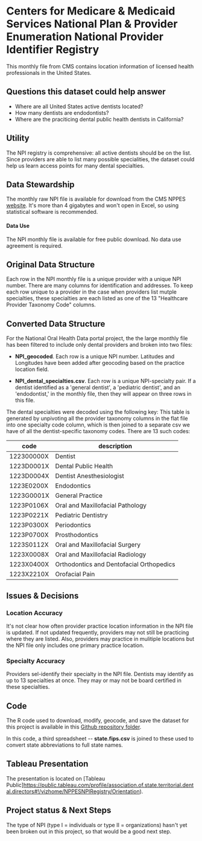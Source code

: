 # Centers for Medicare & Medicaid Services National Plan & Provider Enumeration National Provider Identifier Registry

This monthly file from CMS contains location information of licensed health professionals in the United States.


## Questions this dataset could help answer

* Where are all United States active dentists located?
* How many dentists are endodontists?
* Where are the praciticing dental public health dentists in California?

## Utility

The NPI registry is comprehensive: all active dentists should be on the list. Since providers are able to list many possible specialities, the dataset could help us learn access points for many dental specialties.

## Data Stewardship  

The monthly raw NPI file is available for download from the CMS NPPES [website](https://download.cms.gov/nppes/NPI_Files.html). It's more than 4  gigabytes and won't open in Excel, so using statistical software is recommended.

#### Data Use

The NPI monthly file is available for free public download. No data use agreement is required. 

## Original Data Structure

Each row in the NPI monthly file is a unique provider with a unique NPI number. There are many columns for identification and addresses. To keep each row unique to a provider in the case when providers list mutple specialties, these specialties are each listed as one of the 13 "Healthcare Provider Taxonomy Code" columns. 

## Converted Data Structure

For the National Oral Health Data portal project, the the large monthly file has been filtered to include only dental providers and broken into two files:

* **NPI_geocoded**. Each row is a unique  NPI number. Latitudes and Longitudes have been added after geocoding based on the practice location field.

* **NPI_dental_specialties.csv**. Each row is a unique NPI-specialty pair. If a dentist identified as a 'general dentist', a 'pediatric dentist', and an 'endodontist,' in the monthly file, then they will appear on three rows in this file. 

The dental specialties were decoded using the following key:
This table is generated by unpivoting all the provider taxonomy columns in the flat file into one specialty code column, which is then joined to a separate csv we have of all the dentist-specific taxonomy codes. There are 13 such codes:

|code | description |
| ------- | ------------|
| 122300000X	| Dentist |
| 1223D0001X	| Dental Public Health |
| 1223D0004X	| Dentist Anesthesiologist|
| 1223E0200X	| Endodontics |
| 1223G0001X	| General Practice |
| 1223P0106X	| Oral and Maxillofacial Pathology |
| 1223P0221X	| Pediatric Dentistry |
| 1223P0300X	| Periodontics |
| 1223P0700X	| Prosthodontics |
| 1223S0112X	| Oral and Maxillofacial Surgery |
| 1223X0008X	| Oral and Maxillofacial Radiology |
| 1223X0400X	| Orthodontics and Dentofacial Orthopedics |
| 1223X2210X	| Orofacial Pain |



## Issues & Decisions

### Location Accuracy

It's not clear how often provider practice location information in the NPI file is updated. If not updated frequently, providers may not still be practicing where they are listed. Also, providers may practice in mulitiple locations but the NPI file only includes one primary practice location.

### Specialty Accuracy

Providers sel-identify their specialty in the NPI file. Dentists may identify as up to 13 specialties at once. They may or may not be board certified in these specialties.

## Code

The R code used to download, modify, geocode, and save the dataset for this project is available in this [Github repository folder](https://github.com/PositiveSumData/NationalOralHealthDataPortal/blob/master/Data/NPPES_NPI_registry/NPI_r_code.R). 

In this code, a third spreadsheet -- **state.fips.csv** is joined to these used to convert state abbreviations to full state names.

## Tableau Presentation

The presentation is located on [Tableau Public]https://public.tableau.com/profile/association.of.state.territorial.dental.directors#!/vizhome/NPPESNPIRegistry/Orientation).

## Project status & Next Steps

The type of NPI (type I = individuals or type II = organizations) hasn't yet been broken out in this project, so that would be a good next step.

